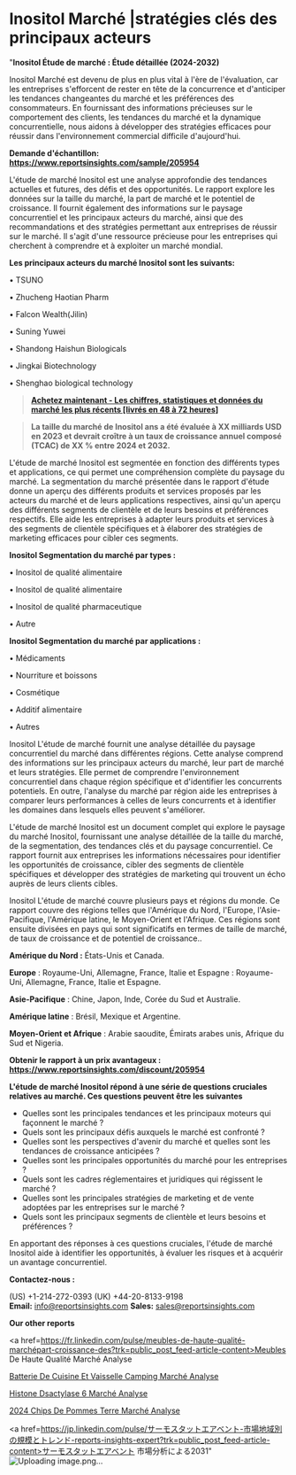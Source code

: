 # Inositol Marché |stratégies clés des principaux acteurs

"<strong>Inositol Étude de marché : Étude détaillée (2024-2032)</strong>

Inositol Marché est devenu de plus en plus vital à l'ère de l'évaluation, car les entreprises s'efforcent de rester en tête de la concurrence et d'anticiper les tendances changeantes du marché et les préférences des consommateurs. En fournissant des informations précieuses sur le comportement des clients, les tendances du marché et la dynamique concurrentielle, nous aidons à développer des stratégies efficaces pour réussir dans l'environnement commercial difficile d'aujourd'hui.

<strong>Demande d'échantillon: <a href=https://www.reportsinsights.com/sample/205954>https://www.reportsinsights.com/sample/205954</a></strong>

L'étude de marché Inositol est une analyse approfondie des tendances actuelles et futures, des défis et des opportunités. Le rapport explore les données sur la taille du marché, la part de marché et le potentiel de croissance. Il fournit également des informations sur le paysage concurrentiel et les principaux acteurs du marché, ainsi que des recommandations et des stratégies permettant aux entreprises de réussir sur le marché. Il s'agit d'une ressource précieuse pour les entreprises qui cherchent à comprendre et à exploiter un marché mondial.

<strong>Les principaux acteurs du marché Inositol sont les suivants:</strong>

• TSUNO

• Zhucheng Haotian Pharm

• Falcon Wealth(Jilin)

• Suning Yuwei

• Shandong Haishun Biologicals

• Jingkai Biotechnology

• Shenghao biological technology
<blockquote><a href=https://www.reportsinsights.com/buynow/205954><span style=text-decoration: underline;><strong>Achetez maintenant - Les chiffres, statistiques et données du marché les plus récents [livrés en 48 à 72 heures]</strong></span></a></blockquote>
<blockquote><span style=text-decoration: underline;><strong>La taille du marché de Inositol ans a été évaluée à XX milliards USD en 2023 et devrait croître à un taux de croissance annuel composé (TCAC) de XX % entre 2024 et 2032.</strong></span></blockquote>
L'étude de marché Inositol est segmentée en fonction des différents types et applications, ce qui permet une compréhension complète du paysage du marché. La segmentation du marché présentée dans le rapport d'étude donne un aperçu des différents produits et services proposés par les acteurs du marché et de leurs applications respectives, ainsi qu'un aperçu des différents segments de clientèle et de leurs besoins et préférences respectifs. Elle aide les entreprises à adapter leurs produits et services à des segments de clientèle spécifiques et à élaborer des stratégies de marketing efficaces pour cibler ces segments.

<strong>Inositol Segmentation du marché par types :</strong>

• Inositol de qualité alimentaire

• Inositol de qualité alimentaire

• Inositol de qualité pharmaceutique

• Autre

<strong>Inositol Segmentation du marché par applications :</strong>

• Médicaments

• Nourriture et boissons

• Cosmétique

• Additif alimentaire

• Autres

Inositol L'étude de marché fournit une analyse détaillée du paysage concurrentiel du marché dans différentes régions. Cette analyse comprend des informations sur les principaux acteurs du marché, leur part de marché et leurs stratégies. Elle permet de comprendre l'environnement concurrentiel dans chaque région spécifique et d'identifier les concurrents potentiels. En outre, l'analyse du marché par région aide les entreprises à comparer leurs performances à celles de leurs concurrents et à identifier les domaines dans lesquels elles peuvent s'améliorer.

L'étude de marché Inositol est un document complet qui explore le paysage du marché Inositol, fournissant une analyse détaillée de la taille du marché, de la segmentation, des tendances clés et du paysage concurrentiel. Ce rapport fournit aux entreprises les informations nécessaires pour identifier les opportunités de croissance, cibler des segments de clientèle spécifiques et développer des stratégies de marketing qui trouvent un écho auprès de leurs clients cibles.

Inositol L'étude de marché couvre plusieurs pays et régions du monde. Ce rapport couvre des régions telles que l'Amérique du Nord, l'Europe, l'Asie-Pacifique, l'Amérique latine, le Moyen-Orient et l'Afrique. Ces régions sont ensuite divisées en pays qui sont significatifs en termes de taille de marché, de taux de croissance et de potentiel de croissance..

<strong>Amérique du Nord :</strong> États-Unis et Canada.

<strong>Europe</strong> : Royaume-Uni, Allemagne, France, Italie et Espagne : Royaume-Uni, Allemagne, France, Italie et Espagne.

<strong>Asie-Pacifique</strong> : Chine, Japon, Inde, Corée du Sud et Australie.

<strong>Amérique latine</strong> : Brésil, Mexique et Argentine.

<strong>Moyen-Orient et Afrique</strong> : Arabie saoudite, Émirats arabes unis, Afrique du Sud et Nigeria.

<strong>Obtenir le rapport à un prix avantageux : <a href=https://www.reportsinsights.com/discount/205954>https://www.reportsinsights.com/discount/205954</a></strong>

<strong>L'étude de marché Inositol répond à une série de questions cruciales relatives au marché. Ces questions peuvent être les suivantes</strong>
<ul>
  <li>Quelles sont les principales tendances et les principaux moteurs qui façonnent le marché ?</li>
  <li>Quels sont les principaux défis auxquels le marché est confronté ?</li>
  <li>Quelles sont les perspectives d'avenir du marché et quelles sont les tendances de croissance anticipées ?</li>
  <li>Quelles sont les principales opportunités du marché pour les entreprises ?</li>
  <li>Quels sont les cadres réglementaires et juridiques qui régissent le marché ?</li>
  <li>Quelles sont les principales stratégies de marketing et de vente adoptées par les entreprises sur le marché ?</li>
  <li>Quels sont les principaux segments de clientèle et leurs besoins et préférences ?</li>
</ul>
En apportant des réponses à ces questions cruciales, l'étude de marché Inositol aide à identifier les opportunités, à évaluer les risques et à acquérir un avantage concurrentiel.

<strong>Contactez-nous :</strong>

(US) +1-214-272-0393
(UK) +44-20-8133-9198
<strong>Email:</strong> <a>info@reportsinsights.com</a>
<strong>Sales:</strong> <a>sales@reportsinsights.com</a>

<strong>Our other reports</strong>

<a href=https://fr.linkedin.com/pulse/meubles-de-haute-qualité-marchépart-croissance-des?trk=public_post_feed-article-content>Meubles De Haute Qualité Marché Analyse</a>

<a href=https://www.linkedin.com/pulse/batterie-de-cuisine-et-vaisselle-camping-march%C3%A9-p7dhf/>Batterie De Cuisine Et Vaisselle Camping Marché Analyse</a>

<a href=https://www.linkedin.com/pulse/histone-d%C3%A9sac%C3%A9tylase-6-march%C3%A9-analyse-et-nkuxf/>Histone Dsactylase 6 Marché Analyse</a>

<a href=https://www.linkedin.com/pulse/2024-chips-de-pommes-terre-march%C3%A9-analyse-et-wirgf/>2024 Chips De Pommes Terre Marché Analyse</a>

<a href=https://jp.linkedin.com/pulse/サーモスタットエアベント-市場地域別の規模とトレンド-reports-insights-expert?trk=public_post_feed-article-content>サーモスタットエアベント 市場分析による2031</a>"
![Uploading image.png…]()
